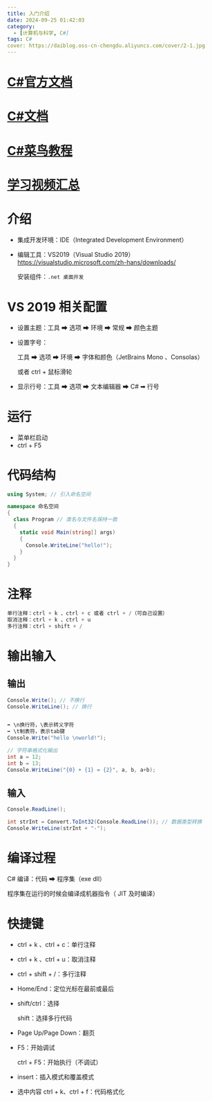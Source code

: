 ```yaml
---
title: 入门介绍
date: 2024-09-25 01:42:03
category:
  - [计算机与科学, C#]
tags: C#
cover: https://daiblog.oss-cn-chengdu.aliyuncs.com/cover/2-1.jpg
---
```


# [C#官方文档](https://learn.microsoft.com/zh-cn/dotnet/csharp/tour-of-csharp/)

# [C#文档](https://c.biancheng.net/csharp/)

# [C#菜鸟教程](https://www.runoob.com/csharp/csharp-tutorial.html)

# [学习视频汇总](https://www.cnblogs.com/Can-daydayup/p/15046838.html#_label1)

# 介绍

- 集成开发环境：IDE（Integrated Development Environment）

- 编辑工具：VS2019（Visual Studio 2019）<https://visualstudio.microsoft.com/zh-hans/downloads/>

  安装组件：`.net 桌面开发`

# VS 2019 相关配置

- 设置主题：工具 ➡ 选项 ➡ 环境 ➡ 常规 ➡ 颜色主题

- 设置字号：

  工具 ➡ 选项 ➡ 环境 ➡ 字体和颜色（JetBrains Mono 、Consolas）

  或者 ctrl + 鼠标滑轮

- 显示行号：工具 ➡ 选项 ➡ 文本编辑器 ➡ C# ➡ 行号

# 运行

- 菜单栏启动
- ctrl + F5

# 代码结构

```csharp
using System; // 引入命名空间

namespace 命名空间
{
  class Program // 类名与文件名保持一致
  {
    static void Main(string[] args)
    {
      Console.WriteLine("hello!");
    }
  }
}
```

# 注释

```csharp
单行注释：ctrl + k 、ctrl + c 或者 ctrl + /（可自己设置）
取消注释：ctrl + k 、ctrl + u
多行注释：ctrl + shift + /
```

# 输出输入

## 输出

```csharp
Console.Write(); // 不换行
Console.WriteLine(); // 换行


➡ \n换行符，\表示转义字符
➡ \t制表符，表示tab键
Console.Write("hello \nworld!");

// 字符串格式化输出
int a = 12;
int b = 13;
Console.WriteLine("{0} + {1} = {2}", a, b, a+b);
```

## 输入

```csharp
Console.ReadLine();

int strInt = Convert.ToInt32(Console.ReadLine()); // 数据类型转换
Console.WriteLine(strInt + "-");
```

# 编译过程

C# 编译：代码 ➡ 程序集（exe dll）

程序集在运⾏的时候会编译成机器指令（ JIT 及时编译）

# 快捷键

- ctrl + k 、ctrl + c：单行注释

- ctrl + k 、ctrl + u：取消注释

- ctrl + shift + /：多行注释

- Home/End：定位光标在最前或最后

- shift/ctrl：选择

  shift：选择多行代码

- Page Up/Page Down：翻页

- F5：开始调试

  ctrl + F5：开始执行（不调试）

- insert：插入模式和覆盖模式

- 选中内容 ctrl + k、ctrl + f：代码格式化
